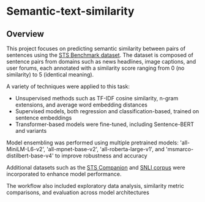 # Semantic-text-similarity

## Overview
This project focuses on predicting semantic similarity between pairs of sentences using the [STS Benchmark dataset](https://github.com/PhilipMay/stsb-multi-mt/tree/30de0dec4ee199b7f42351d3f1a0b19592955385/data). The dataset is composed of sentence pairs from domains such as news headlines, image captions, and user forums, each annotated with a similarity score ranging from 0 (no similarity) to 5 (identical meaning).

A variety of techniques were applied to this task:

- Unsupervised methods such as TF-IDF cosine similarity, n-gram extensions, and average word embedding distances
- Supervised models, both regression and classification-based, trained on sentence embeddings
- Transformer-based models were fine-tuned, including Sentence-BERT and variants

Model ensembling was performed using multiple pretrained models: 'all-MiniLM-L6-v2', 'all-mpnet-base-v2', 'all-roberta-large-v1', and 'msmarco-distilbert-base-v4' to improve robustness and accuracy

Additional datasets such as the [STS Companion]([tasksource/sts-companion](https://huggingface.co/datasets/mteb/stsbenchmark-sts)) and [SNLI corpus](https://nlp.stanford.edu/projects/snli/snli_1.0.zip) were incorporated to enhance model performance.

The workflow also included exploratory data analysis, similarity metric comparisons, and evaluation across model architectures


